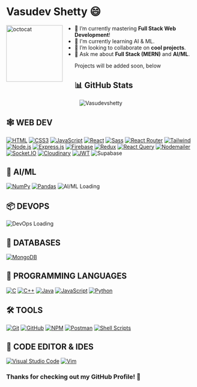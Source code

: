 # Vasudev Shetty 😄


<img align="left" height="150" src="https://user-images.githubusercontent.com/69384657/179312151-fdabe3af-823f-41ab-a6d4-17a72af4e9e8.png" alt="octocat" style="margin-right: 2rem;" />

- 🔭 I’m currently mastering <b>Full Stack Web Development</b>!
- 🤖 I'm currently learning AI & ML.
- 👯 I’m looking to collaborate on <b>cool projects</b>.
- 💬 Ask me about <b>Full Stack (MERN)</b> and <b>AI/ML</b>.

Projects will be added soon, below

## 📊 GitHub Stats

<p align="center">
  <img align="center" src="https://github-readme-streak-stats.herokuapp.com/?user=Vasudevshetty&" alt="Vasudevshetty" />
</p>

## 🕸️ **WEB DEV**

[![HTML](https://img.shields.io/badge/HTML5-E34F26?style=for-the-badge&logo=html5&logoColor=white "HTML")][repo]
[![CSS3](https://img.shields.io/badge/CSS3-1572B6?style=for-the-badge&logo=css3&logoColor=white "CSS")][repo]
[![JavaScript](https://img.shields.io/badge/JavaScript-F7DF1E?style=for-the-badge&logo=javascript&logoColor=black "JavaScript")][repo]
[![React](https://img.shields.io/badge/React-20232A?style=for-the-badge&logo=react&logoColor=61DAFB "React")][repo]
[![Sass](https://img.shields.io/badge/Sass-CC6699?style=for-the-badge&logo=sass&logoColor=white "SASS")][repo]
[![React Router](https://img.shields.io/badge/React_Router-CA4245?style=for-the-badge&logo=react-router&logoColor=white "React Router")][repo]
[![Tailwind](https://img.shields.io/badge/Tailwind_CSS-38B2AC?style=for-the-badge&logo=tailwind-css&logoColor=white "Tailwind")][repo]
[![Node.js](https://img.shields.io/badge/Node.js-43853D?style=for-the-badge&logo=node.js&logoColor=white "Nodejs")][repo]
[![Express.js](https://img.shields.io/badge/Express.js-404D59?style=for-the-badge "Express.js")][repo]
[![Firebase](https://img.shields.io/badge/firebase-%23039BE5.svg?style=for-the-badge&logo=firebase "Firebase")][repo]
[![Redux](https://img.shields.io/badge/Redux-764ABC?style=for-the-badge&logo=redux&logoColor=white "Redux")][repo]
[![React Query](https://img.shields.io/badge/React_Query-FF4154?style=for-the-badge&logo=react-query&logoColor=white "React Query")][repo]
[![Nodemailer](https://img.shields.io/badge/Nodemailer-0693E3?style=for-the-badge&logo=nodemailer&logoColor=white "Nodemailer")][repo]
[![Socket.IO](https://img.shields.io/badge/Socket.IO-010101?style=for-the-badge&logo=socket.io&logoColor=white "Socket.IO")][repo]
[![Cloudinary](https://img.shields.io/badge/Cloudinary-3448C5?style=for-the-badge&logo=cloudinary&logoColor=white "Cloudinary")][repo]
[![JWT](https://img.shields.io/badge/JWT-000000?style=for-the-badge&logo=json-web-tokens&logoColor=white "JWT")][repo]
![Supabase](https://img.shields.io/badge/Supabase-3FCF8E?style=for-the-badge&logo=supabase&logoColor=white)

## 🤖 **AI/ML**
[![NumPy](https://img.shields.io/badge/NumPy-013243?style=for-the-badge&logo=numpy&logoColor=white)][repo]
[![Pandas](https://img.shields.io/badge/Pandas-150458?style=for-the-badge&logo=pandas&logoColor=white)][repo]
<img src="https://img.shields.io/badge/AIML-Loading%20...-FF6F61?style=for-the-badge&logo=python&logoColor=white" alt="AI/ML Loading"/>

## 📦 **DEVOPS**
<img src="https://img.shields.io/badge/DevOps-Loading%20...-00BFFF?style=for-the-badge&logo=docker&logoColor=white" alt="DevOps Loading"/>

## 📅 **DATABASES**
[![MongoDB](https://img.shields.io/badge/MongoDB-4EA94B?style=for-the-badge&logo=mongodb&logoColor=white "MongoDB")][repo]

## 🎯 **PROGRAMMING LANGUAGES**

[![C](https://img.shields.io/badge/c-%230175C2.svg?style=for-the-badge&logo=c&logoColor=white "C")][repo]
[![C++](https://img.shields.io/badge/c++-%2300599C.svg?style=for-the-badge&logo=c%2B%2B&logoColor=white "C++")][repo]
[![Java](https://img.shields.io/badge/java-%23ED8B00.svg?style=for-the-badge&logo=java&logoColor=white "Java")][repo]
[![JavaScript](https://img.shields.io/badge/JavaScript-F7DF1E?style=for-the-badge&logo=javascript&logoColor=black "JavaScript")][repo]
[![Python](https://img.shields.io/badge/Python-3776AB?style=for-the-badge&logo=python&logoColor=white)](https://www.python.org/)

## 🛠️ **TOOLS**

[![Git](https://img.shields.io/badge/git-%23F05033.svg?style=for-the-badge&logo=git&logoColor=white "Git")][repo]
[![GitHub](https://img.shields.io/badge/github-%23121011.svg?style=for-the-badge&logo=github&logoColor=white "GitHub")][repo]
[![NPM](https://img.shields.io/badge/NPM-%23000000.svg?style=for-the-badge&logo=npm&logoColor=white "Npm")][repo]
[![Postman](https://img.shields.io/badge/Postman-FF6C37?style=for-the-badge&logo=postman&logoColor=white "Postman")][repo]
[![Shell Scripts](https://img.shields.io/badge/Shell_Script-121011?style=for-the-badge&logo=gnu-bash&logoColor=white)][repo]

## 📄 **CODE EDITOR & IDES**

[![Visual Studio Code](https://img.shields.io/badge/VS%20Code-0078d7.svg?style=for-the-badge&logo=visual-studio-code&logoColor=white "Visual Studio Code")][repo]
[![Vim](https://img.shields.io/badge/VIM-%2311AB00.svg?style=for-the-badge&logo=vim&logoColor=white)][repo]


### **Thanks for checking out my GitHub Profile!** 🙏

[repo]: https://github.com/Vasudevshetty?tab=repositories
